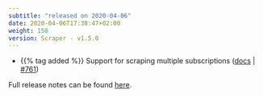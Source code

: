 ```yaml
---
subtitle: "released on 2020-04-06"
date: 2020-04-06T17:38:47+02:00
weight: 150
version: Scraper - v1.5.0
---
```


- {{% tag added %}} Support for scraping multiple subscriptions ([docs](https://promitor.io/configuration/v1.x/metrics/) | [#761](https://github.com/tomkerkhove/promitor/issues/761))

Full release notes can be found [here](https://github.com/tomkerkhove/promitor/releases/tag/1.5.0).
